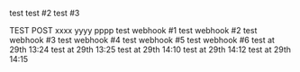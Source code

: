 test
test #2
test #3

TEST
POST
xxxx
yyyy
pppp
test webhook #1
test webhook #2
test webhook #3
test webhook #4
test webhook #5
test webhook #6
test at 29th 13:24
test at 29th 13:25
test at 29th 14:10
test at 29th 14:12
test at 29th 14:15

